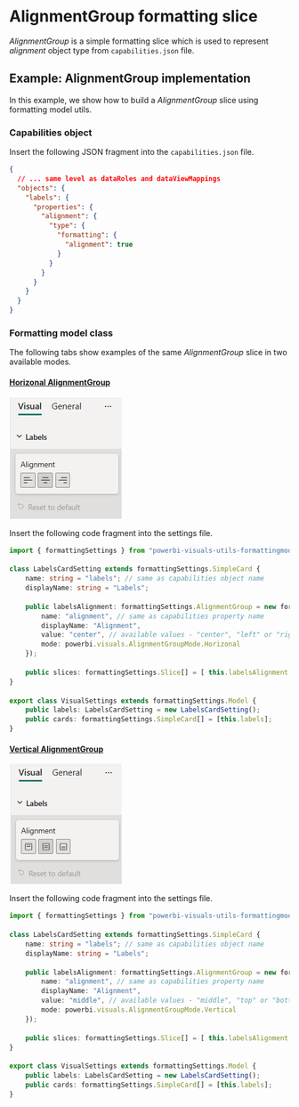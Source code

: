 # AlignmentGroup formatting slice

*AlignmentGroup* is a simple formatting slice which is used to represent *alignment* object type from `capabilities.json` file.

## Example: AlignmentGroup implementation

In this example, we show how to build a *AlignmentGroup* slice using formatting model utils.

### Capabilities object

Insert the following JSON fragment into the `capabilities.json` file.

```json
{
  // ... same level as dataRoles and dataViewMappings
  "objects": {
    "labels": {
      "properties": {
        "alignment": {
          "type": {
            "formatting": {
              "alignment": true
            }
          }
        }
      }
    }
  }
}
```

### Formatting model class

The following tabs show examples of the same *AlignmentGroup* slice in two available modes.

#### [Horizonal AlignmentGroup](#tab/horizontal)

![Screenshot of an AlignmentGroup in Horizontal mode.](media/format-pane/alignment-group-horizontal.png)

Insert the following code fragment into the settings file.

```typescript
import { formattingSettings } from "powerbi-visuals-utils-formattingmodel";

class LabelsCardSetting extends formattingSettings.SimpleCard {
    name: string = "labels"; // same as capabilities object name
    displayName: string = "Labels";
 
    public labelsAlignment: formattingSettings.AlignmentGroup = new formattingSettings.AlignmentGroup({
        name: "alignment", // same as capabilities property name
        displayName: "Alignment",
        value: "center", // available values - "center", "left" or "right"
        mode: powerbi.visuals.AlignmentGroupMode.Horizonal
    });

    public slices: formattingSettings.Slice[] = [ this.labelsAlignment ];
}

export class VisualSettings extends formattingSettings.Model {
    public labels: LabelsCardSetting = new LabelsCardSetting();
    public cards: formattingSettings.SimpleCard[] = [this.labels];
}
```

#### [Vertical AlignmentGroup](#tab/vertical)

![Screenshot of an AlignmentGroup in Vertical mode.](media/format-pane/alignment-group-vertical.png)

Insert the following code fragment into the settings file.

```typescript
import { formattingSettings } from "powerbi-visuals-utils-formattingmodel";

class LabelsCardSetting extends formattingSettings.SimpleCard {
    name: string = "labels"; // same as capabilities object name
    displayName: string = "Labels";
 
    public labelsAlignment: formattingSettings.AlignmentGroup = new formattingSettings.AlignmentGroup({
        name: "alignment", // same as capabilities property name
        displayName: "Alignment",
        value: "middle", // available values - "middle", "top" or "bottom"
        mode: powerbi.visuals.AlignmentGroupMode.Vertical
    });

    public slices: formattingSettings.Slice[] = [ this.labelsAlignment ];
}

export class VisualSettings extends formattingSettings.Model {
    public labels: LabelsCardSetting = new LabelsCardSetting();
    public cards: formattingSettings.SimpleCard[] = [this.labels];
}
```